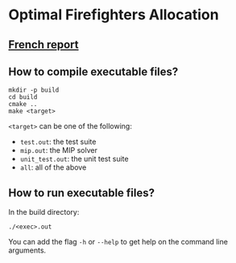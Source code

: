 # Optimal Firefighters Allocation

## [French report](./report.pdf)

## How to compile executable files?

```shell
mkdir -p build
cd build
cmake ..
make <target>
```

`<target>` can be one of the following:

- `test.out`: the test suite
- `mip.out`: the MIP solver
- `unit_test.out`: the unit test suite
- `all`: all of the above

## How to run executable files?

In the build directory:

```shell
./<exec>.out
```

You can add the flag `-h` or `--help` to get help on the command line arguments.
